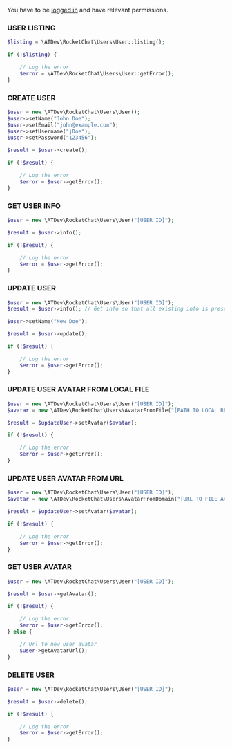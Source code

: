 You have to be [logged in](https://github.com/alekseykuleshov/rocket-chat#login) and have relevant permissions.

### USER LISTING

```php
$listing = \ATDev\RocketChat\Users\User::listing();

if (!$listing) {

	// Log the error
	$error = \ATDev\RocketChat\Users\User::getError();
}
```

### CREATE USER

```php
$user = new \ATDev\RocketChat\Users\User();
$user->setName("John Doe");
$user->setEmail("john@example.com");
$user->setUsername("jDoe");
$user->setPassword("123456");

$result = $user->create();

if (!$result) {

	// Log the error
	$error = $user->getError();
}
```

### GET USER INFO

```php
$user = new \ATDev\RocketChat\Users\User("[USER ID]");

$result = $user->info();

if (!$result) {

	// Log the error
	$error = $user->getError();
}
```

### UPDATE USER

```php
$user = new \ATDev\RocketChat\Users\User("[USER ID]");
$result = $user->info(); // Get info so that all existing info is preserved

$user->setName("New Doe");

$result = $user->update();

if (!$result) {

	// Log the error
	$error = $user->getError();
}
```

### UPDATE USER AVATAR FROM LOCAL FILE

```php
$user = new \ATDev\RocketChat\Users\User("[USER ID]");
$avatar = new \ATDev\RocketChat\Users\AvatarFromFile("[PATH TO LOCAL READABLE FILE]");

$result = $updateUser->setAvatar($avatar);

if (!$result) {

	// Log the error
	$error = $user->getError();
}
```

### UPDATE USER AVATAR FROM URL

```php
$user = new \ATDev\RocketChat\Users\User("[USER ID]");
$avatar = new \ATDev\RocketChat\Users\AvatarFromDomain("[URL TO FILE AVAILABLE IN PUBLIC]");

$result = $updateUser->setAvatar($avatar);

if (!$result) {

	// Log the error
	$error = $user->getError();
}
```

### GET USER AVATAR

```php
$user = new \ATDev\RocketChat\Users\User("[USER ID]");

$result = $user->getAvatar();

if (!$result) {

	// Log the error
	$error = $user->getError();
} else {

	// Url to new user avatar
	$user->getAvatarUrl();
}
```

### DELETE USER

```php
$user = new \ATDev\RocketChat\Users\User("[USER ID]");

$result = $user->delete();

if (!$result) {

	// Log the error
	$error = $user->getError();
}
```





